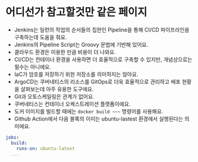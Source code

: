 # 어디선가 참고할것만 같은 페이지

- Jenkins는 일련의 작업의 순서들의 집한인 Pipeline을 통해 CI/CD 파이프라인을 구축하는데 도움을 줘요.
- Jenkins의 Pipeline Script는 Groovy 문법에 기반해 있어요.
- 클라우드 환경은 이용한 만큼 비용이 더 나와요.
- CI/CD는 컨테이너 환경을 사용하면 더 효율적으로 구축할 수 있지만, 개념상으로는 필수는 아니에요.
- IaC가 암호를 저장하기 위한 저장소를 의미하지는 않아요.
- ArgoCD는 쿠버네티스의 리소스를 GitOps로 더욱 효율적으로 관리하고 배포 현황을 살펴보는데 아주 유용한 도구에요.
- Git과 오토스케일링은 관계가 없어요.
- 쿠버네티스는 컨테이너 오케스트레이션 플랫폼이에요.
- 도커 이미지를 빌드할 때에는 `docker build ~~~` 명령어를 사용해요.
- Github Action에서 다음 블록의 이미는 ubuntu-lastest 환경에서 실행된다는 의미에요.

```yaml
jobs:
  build:
    runs-on: ubuntu-latest
  ...
```